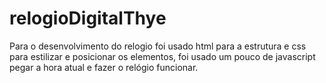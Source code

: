 # relogioDigitalThye 

Para o desenvolvimento do relogio foi usado html para a estrutura e css para estilizar e posicionar 
os elementos, foi usado um pouco de javascript pegar a hora atual e fazer o relógio funcionar.
